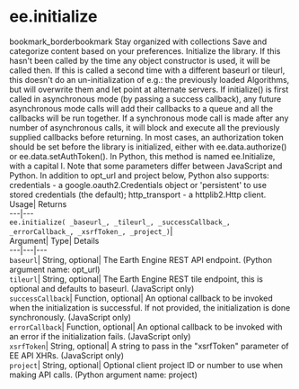  
#  ee.initialize 
bookmark_borderbookmark Stay organized with collections  Save and categorize content based on your preferences.
Initialize the library. If this hasn't been called by the time any object constructor is used, it will be called then. If this is called a second time with a different baseurl or tileurl, this doesn't do an un-initialization of e.g.: the previously loaded Algorithms, but will overwrite them and let point at alternate servers. 
If initialize() is first called in asynchronous mode (by passing a success callback), any future asynchronous mode calls will add their callbacks to a queue and all the callbacks will be run together.
If a synchronous mode call is made after any number of asynchronous calls, it will block and execute all the previously supplied callbacks before returning.
In most cases, an authorization token should be set before the library is initialized, either with ee.data.authorize() or ee.data.setAuthToken().
In Python, this method is named ee.Initialize, with a capital I. Note that some parameters differ between JavaScript and Python. In addition to opt_url and project below, Python also supports: credentials - a google.oauth2.Credentials object or 'persistent' to use stored credentials (the default); http_transport - a httplib2.Http client.
Usage| Returns  
---|---  
`ee.initialize( _baseurl_, _tileurl_, _successCallback_, _errorCallback_, _xsrfToken_, _project_)`|   
Argument|  Type| Details  
---|---|---  
`baseurl`| String, optional| The Earth Engine REST API endpoint. (Python argument name: opt_url)  
`tileurl`| String, optional| The Earth Engine REST tile endpoint, this is optional and defaults to baseurl. (JavaScript only)  
`successCallback`| Function, optional| An optional callback to be invoked when the initialization is successful. If not provided, the initialization is done synchronously. (JavaScript only)  
`errorCallback`| Function, optional| An optional callback to be invoked with an error if the initialization fails. (JavaScript only)  
`xsrfToken`| String, optional| A string to pass in the "xsrfToken" parameter of EE API XHRs. (JavaScript only)  
`project`| String, optional| Optional client project ID or number to use when making API calls. (Python argument name: project)  
